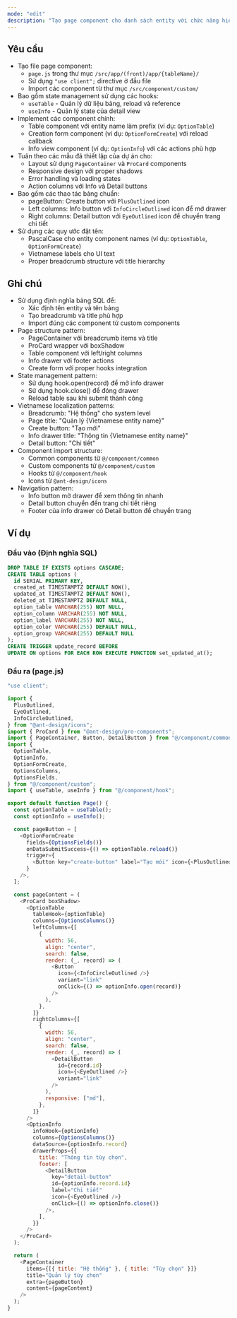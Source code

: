 ```yaml
---
mode: "edit"
description: "Tạo page component cho danh sách entity với chức năng hiển thị bảng, form tạo mới, xem thông tin và link chi tiết."
---
```


## Yêu cầu

- Tạo file page component:
  - `page.js` trong thư mục `/src/app/(front)/app/{tableName}/`
  - Sử dụng `"use client";` directive ở đầu file
  - Import các component từ thư mục `/src/component/custom/`
- Bao gồm state management sử dụng các hooks:
  - `useTable` - Quản lý dữ liệu bảng, reload và reference
  - `useInfo` - Quản lý state của detail view
- Implement các component chính:
  - Table component với entity name làm prefix (ví dụ: `OptionTable`)
  - Creation form component (ví dụ: `OptionFormCreate`) với reload callback
  - Info view component (ví dụ: `OptionInfo`) với các actions phù hợp
- Tuân theo các mẫu đã thiết lập của dự án cho:
  - Layout sử dụng `PageContainer` và `ProCard` components
  - Responsive design với proper shadows
  - Error handling và loading states
  - Action columns với Info và Detail buttons
- Bao gồm các thao tác bảng chuẩn:
  - pageButton: Create button với `PlusOutlined` icon
  - Left columns: Info button với `InfoCircleOutlined` icon để mở drawer
  - Right columns: Detail button với `EyeOutlined` icon để chuyển trang chi tiết
- Sử dụng các quy ước đặt tên:
  - PascalCase cho entity component names (ví dụ: `OptionTable`, `OptionFormCreate`)
  - Vietnamese labels cho UI text
  - Proper breadcrumb structure với title hierarchy

## Ghi chú

- Sử dụng định nghĩa bảng SQL để:
  - Xác định tên entity và tên bảng
  - Tạo breadcrumb và title phù hợp
  - Import đúng các component từ custom components
- Page structure pattern:
  - PageContainer với breadcrumb items và title
  - ProCard wrapper với boxShadow
  - Table component với left/right columns
  - Info drawer với footer actions
  - Create form với proper hooks integration
- State management pattern:
  - Sử dụng hook.open(record) để mở info drawer
  - Sử dụng hook.close() để đóng drawer
  - Reload table sau khi submit thành công
- Vietnamese localization patterns:
  - Breadcrumb: "Hệ thống" cho system level
  - Page title: "Quản lý {Vietnamese entity name}"
  - Create button: "Tạo mới"
  - Info drawer title: "Thông tin {Vietnamese entity name}"
  - Detail button: "Chi tiết"
- Component import structure:
  - Common components từ `@/component/common`
  - Custom components từ `@/component/custom`
  - Hooks từ `@/component/hook`
  - Icons từ `@ant-design/icons`
- Navigation pattern:
  - Info button mở drawer để xem thông tin nhanh
  - Detail button chuyển đến trang chi tiết riêng
  - Footer của info drawer có Detail button để chuyển trang

## Ví dụ

### Đầu vào (Định nghĩa SQL)

```sql
DROP TABLE IF EXISTS options CASCADE;
CREATE TABLE options (
  id SERIAL PRIMARY KEY,
  created_at TIMESTAMPTZ DEFAULT NOW(),
  updated_at TIMESTAMPTZ DEFAULT NOW(),
  deleted_at TIMESTAMPTZ DEFAULT NULL,
  option_table VARCHAR(255) NOT NULL,
  option_column VARCHAR(255) NOT NULL,
  option_label VARCHAR(255) NOT NULL,
  option_color VARCHAR(255) DEFAULT NULL,
  option_group VARCHAR(255) DEFAULT NULL
);
CREATE TRIGGER update_record BEFORE
UPDATE ON options FOR EACH ROW EXECUTE FUNCTION set_updated_at();
```

### Đầu ra (page.js)

```javascript
"use client";

import {
  PlusOutlined,
  EyeOutlined,
  InfoCircleOutlined,
} from "@ant-design/icons";
import { ProCard } from "@ant-design/pro-components";
import { PageContainer, Button, DetailButton } from "@/component/common";
import {
  OptionTable,
  OptionInfo,
  OptionFormCreate,
  OptionsColumns,
  OptionsFields,
} from "@/component/custom";
import { useTable, useInfo } from "@/component/hook";

export default function Page() {
  const optionTable = useTable();
  const optionInfo = useInfo();

  const pageButton = [
    <OptionFormCreate
      fields={OptionsFields()}
      onDataSubmitSuccess={() => optionTable.reload()}
      trigger={
        <Button key="create-button" label="Tạo mới" icon={<PlusOutlined />} />
      }
    />,
  ];

  const pageContent = (
    <ProCard boxShadow>
      <OptionTable
        tableHook={optionTable}
        columns={OptionsColumns()}
        leftColumns={[
          {
            width: 56,
            align: "center",
            search: false,
            render: (_, record) => (
              <Button
                icon={<InfoCircleOutlined />}
                variant="link"
                onClick={() => optionInfo.open(record)}
              />
            ),
          },
        ]}
        rightColumns={[
          {
            width: 56,
            align: "center",
            search: false,
            render: (_, record) => (
              <DetailButton
                id={record.id}
                icon={<EyeOutlined />}
                variant="link"
              />
            ),
            responsive: ["md"],
          },
        ]}
      />
      <OptionInfo
        infoHook={optionInfo}
        columns={OptionsColumns()}
        dataSource={optionInfo.record}
        drawerProps={{
          title: "Thông tin tùy chọn",
          footer: [
            <DetailButton
              key="detail-button"
              id={optionInfo.record.id}
              label="Chi tiết"
              icon={<EyeOutlined />}
              onClick={() => optionInfo.close()}
            />,
          ],
        }}
      />
    </ProCard>
  );

  return (
    <PageContainer
      items={[{ title: "Hệ thống" }, { title: "Tùy chọn" }]}
      title="Quản lý tùy chọn"
      extra={pageButton}
      content={pageContent}
    />
  );
}
```
